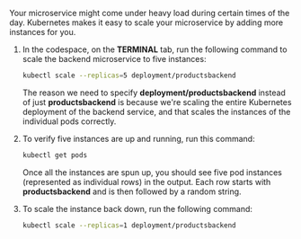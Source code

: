 Your microservice might come under heavy load during certain times of the day. Kubernetes makes it easy to scale your microservice by adding more instances for you.

1. In the codespace, on the **TERMINAL** tab, run the following command to scale the backend microservice to five instances:

    ```bash
    kubectl scale --replicas=5 deployment/productsbackend
    ```

    The reason we need to specify **deployment/productsbackend** instead of just **productsbackend** is because we're scaling the entire Kubernetes deployment of the backend service, and that scales the instances of the individual pods correctly.

1. To verify five instances are up and running, run this command:

    ```bash
    kubectl get pods
    ```

    Once all the instances are spun up, you should see five pod instances (represented as individual rows) in the output. Each row starts with **productsbackend** and is then followed by a random string.

1. To scale the instance back down, run the following command:

    ```bash
    kubectl scale --replicas=1 deployment/productsbackend
    ```
